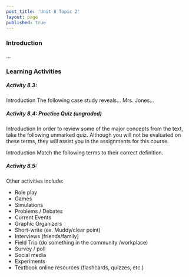 ```yaml
---
post_title: 'Unit 8 Topic 2'
layout: page
published: true
---
```

### Introduction
…

### Learning Activities
##### Activity 8.3:

Introduction
The following case study reveals…
Mrs. Jones…




##### Activity 8.4: Practice Quiz (ungraded)
Introduction
In order to review some of the major concepts from the text, take the following unmarked quiz.  Although you will not be evaluated on these terms, they will assist you in the assignments for this course.



Introduction
Match the following terms to their correct definition.

##### Activity 8.5:
Other activities include:


* Role play
* Games
* Simulations
* Problems / Debates
* Current Events
* Graphic Organizers
* Short-write  (ex. Muddy/clear point)
* Interviews (friends/family)
* Field Trip (do something in the community /workplace)
* Survey / poll
* Social media
* Experiments
* Textbook online resources (flashcards, quizzes, etc.)
